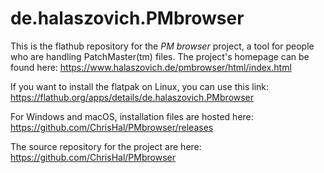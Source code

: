 # de.halaszovich.PMbrowser

This is the flathub repository for the *PM browser* project, a tool for people who
are handling PatchMaster(tm) files. The project's homepage
can be found here: https://www.halaszovich.de/pmbrowser/html/index.html

If you want to install the flatpak on Linux, you can use this link: https://flathub.org/apps/details/de.halaszovich.PMbrowser

For Windows and macOS, installation files are hosted here: https://github.com/ChrisHal/PMbrowser/releases

The source repository for the project are here: https://github.com/ChrisHal/PMbrowser
